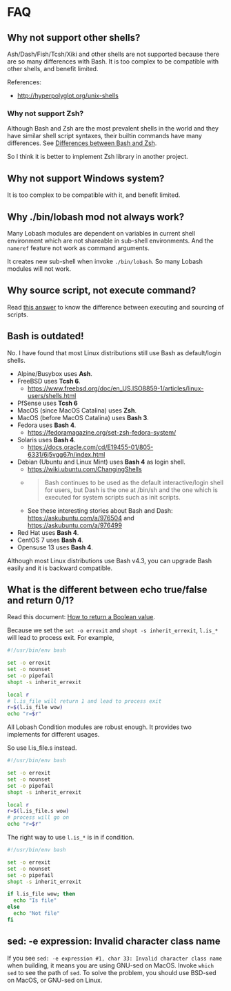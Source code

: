 # FAQ

## Why not support other shells?

Ash/Dash/Fish/Tcsh/Xiki and other shells are not supported because there are so many differences with Bash.
It is too complex to be compatible with other shells, and benefit limited.

References:

- http://hyperpolyglot.org/unix-shells

### Why not support Zsh?

Although Bash and Zsh are the most prevalent shells in the world
and they have similar shell script syntaxes,
their builtin commands have many differences.
See [Differences between Bash and Zsh](./differences-between-bash-and-zsh.md).

So I think it is better to implement Zsh library in another project.

## Why not support Windows system?

It is too complex to be compatible with it, and benefit limited.

## Why ./bin/lobash mod not always work?

Many Lobash modules are dependent on variables in current shell environment which are not shareable in sub-shell environments.
And the `nameref` feature not work as command arguments.

It creates new sub-shell when invoke `./bin/lobash`. So many Lobash modules will not work.

## Why source script, not execute command?

Read [this answer](https://superuser.com/q/176783) to know the difference between executing and sourcing of scripts.

## Bash is outdated!

No. I have found that most Linux distributions still use Bash as default/login shells.

- Alpine/Busybox uses **Ash**.
- FreeBSD uses **Tcsh 6**.
  - https://www.freebsd.org/doc/en_US.ISO8859-1/articles/linux-users/shells.html
- PfSense uses **Tcsh 6**
- MacOS (since MacOS Catalina) uses **Zsh**.
- MacOS (before MacOS Catalina) uses **Bash 3**.
- Fedora uses **Bash 4**.
  - https://fedoramagazine.org/set-zsh-fedora-system/
- Solaris uses **Bash 4**.
  - https://docs.oracle.com/cd/E19455-01/805-6331/6j5vgg67n/index.html
- Debian (Ubuntu and Linux Mint) uses **Bash 4** as login shell.
  - https://wiki.ubuntu.com/ChangingShells
  - > Bash continues to be used as the default interactive/login shell for users, but Dash is the one at /bin/sh and the one which is executed for system scripts such as init scripts.
  - See these interesting stories about Bash and Dash: https://askubuntu.com/a/976504 and https://askubuntu.com/a/976499
- Red Hat uses **Bash 4**.
- CentOS 7 uses **Bash 4**.
- Opensuse 13 uses **Bash 4**.

Although most Linux distributions use Bash v4.3, you can upgrade Bash easily and it is backward compatible.

## What is the different between echo true/false and return 0/1?

Read this document: [How to return a Boolean value](https://github.com/adoyle-h/lobash/blob/develop/doc/how-to-write-functions.md#how-to-return-a-boolean-value).

Because we set the `set -o errexit` and `shopt -s inherit_errexit`, `l.is_*` will lead to process exit. For example,

```sh
#!/usr/bin/env bash

set -o errexit
set -o nounset
set -o pipefail
shopt -s inherit_errexit

local r
# l.is_file will return 1 and lead to process exit
r=$(l.is_file wow)
echo "r=$r"
```

All Lobash Condition modules are robust enough. It provides two implements for different usages.

So use l.is_file.s instead.

```sh
#!/usr/bin/env bash

set -o errexit
set -o nounset
set -o pipefail
shopt -s inherit_errexit

local r
r=$(l.is_file.s wow)
# process will go on
echo "r=$r"
```

The right way to use `l.is_*` is in if condition.

```sh
#!/usr/bin/env bash

set -o errexit
set -o nounset
set -o pipefail
shopt -s inherit_errexit

if l.is_file wow; then
  echo "Is file"
else
  echo "Not file"
fi
```

## sed: -e expression: Invalid character class name

If you see `sed: -e expression #1, char 33: Invalid character class name` when building,
it means you are using GNU-sed on MacOS.
Invoke `which sed` to see the path of `sed`.
To solve the problem, you should use BSD-sed on MacOS, or GNU-sed on Linux.

